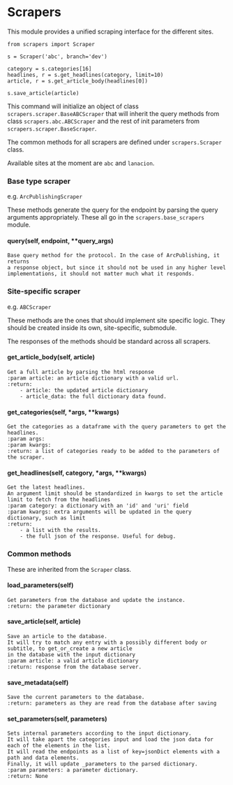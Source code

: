 # Scrapers

This module provides a unified scraping interface for the different sites.

    from scrapers import Scraper

    s = Scraper('abc', branch='dev')

    category = s.categories[16]
    headlines, r = s.get_headlines(category, limit=10)
    article, r = s.get_article_body(headlines[0])

    s.save_article(article)

This command will initialize an object of class `scrapers.scraper.BaseABCScraper` that will inherit the query methods 
 from class `scrapers.abc.ABCScraper` and the rest of init parameters from `scrapers.scraper.BaseScraper`.

The common methods for all scrapers are defined under `scrapers.Scraper` class.

Available sites at the moment are `abc` and `lanacion`.

### Base type scraper

e.g. `ArcPublishingScraper`

These methods generate the query for the endpoint by parsing the query arguments 
appropriately. These all go in the `scrapers.base_scrapers` module.

#### query(self, endpoint, **query_args)
    Base query method for the protocol. In the case of ArcPublishing, it returns 
    a response object, but since it should not be used in any higher level 
    implementations, it should not matter much what it responds. 

### Site-specific scraper

e.g. `ABCScraper`

These methods are the ones that should implement site specific logic. They should be 
created inside its own, site-specific, submodule.

The responses of the methods should be standard across all scrapers.

#### get_article_body(self, article)
    Get a full article by parsing the html response
    :param article: an article dictionary with a valid url.
    :return:
        - article: the updated article dictionary
        - article_data: the full dictionary data found.

#### get_categories(self, *args, **kwargs)
    Get the categories as a dataframe with the query parameters to get the headlines.
    :param args:
    :param kwargs:
    :return: a list of categories ready to be added to the parameters of the scraper.

#### get_headlines(self, category, *args, **kwargs)
    Get the latest headlines. 
    An argument limit should be standardized in kwargs to set the article limit to fetch from the headlines
    :param category: a dictionary with an 'id' and 'uri' field
    :param kwargs: extra arguments will be updated in the query dictionary, such as limit
    :return:
        - a list with the results.
        - the full json of the response. Useful for debug.


### Common methods 

These are inherited from the `Scraper` class.

#### load_parameters(self)
    Get parameters from the database and update the instance.
    :return: the parameter dictionary

#### save_article(self, article)
    Save an article to the database.
    It will try to match any entry with a possibly different body or subtitle, to get_or_create a new article
    in the database with the input dictionary
    :param article: a valid article dictionary
    :return: response from the database server.

#### save_metadata(self)
    Save the current parameters to the database.
    :return: parameters as they are read from the database after saving

#### set_parameters(self, parameters)
    Sets internal parameters according to the input dictionary.
    It will take apart the categories input and load the json data for each of the elements in the list.
    It will read the endpoints as a list of key=jsonDict elements with a path and data elements.
    Finally, it will update _parameters to the parsed dictionary.
    :param parameters: a parameter dictionary.
    :return: None
